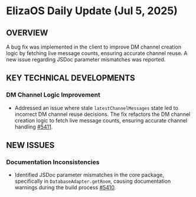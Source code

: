 # ElizaOS Daily Update (Jul 5, 2025)

## OVERVIEW
A bug fix was implemented in the client to improve DM channel creation logic by fetching live message counts, ensuring accurate channel reuse. A new issue regarding JSDoc parameter mismatches was reported.

## KEY TECHNICAL DEVELOPMENTS

### DM Channel Logic Improvement
*   Addressed an issue where stale `latestChannelMessages` state led to incorrect DM channel reuse decisions. The fix refactors the DM channel creation logic to fetch live message counts, ensuring accurate channel handling [#5411](https://github.com/elizaos/eliza/pull/5411).

## NEW ISSUES

### Documentation Inconsistencies
*   Identified JSDoc parameter mismatches in the core package, specifically in `DatabaseAdapter.getRoom`, causing documentation warnings during the build process [#5410](https://github.com/elizaos/eliza/issues/5410).